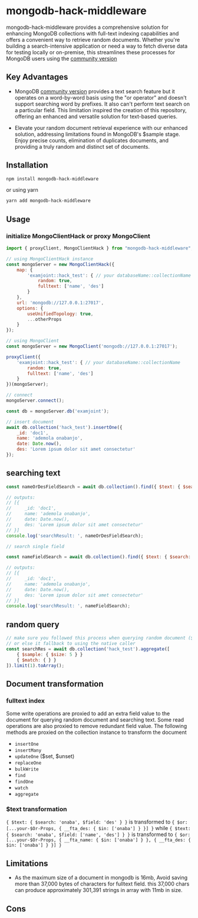 # mongodb-hack-middleware

mongodb-hack-middleware provides a comprehensive solution for enhancing MongoDB collections with full-text indexing capabilities and offers a convenient way to retrieve random documents. Whether you're building a search-intensive application or need a way to fetch diverse data for testing locally or on-premise, this streamlines these processes for MongoDB users using the [community version](https://www.mongodb.com/try/download/community)

## Key Advantages

- MongoDB [community version](https://www.mongodb.com/try/download/community) provides a text search feature but it operates on a word-by-word basis using the "or operator" and doesn't support searching word by prefixes. It also can't perform text search on a particular field. This limitation inspired the creation of this repository, offering an enhanced and versatile solution for text-based queries.

- Elevate your random document retrieval experience with our enhanced solution, addressing limitations found in MongoDB's $sample stage. Enjoy precise counts, elimination of duplicates documents, and providing a truly random and distinct set of documents.

## Installation

```sh
npm install mongodb-hack-middleware
```

or using yarn

```sh
yarn add mongodb-hack-middleware
```

## Usage

### initialize MongoClientHack or proxy MongoClient

```js
import { proxyClient, MongoClientHack } from "mongodb-hack-middleware";

// using MongoClientHack instance
const mongoServer = new MongoClientHack({
    map: {
        'examjoint::hack_test': { // your databaseName::collectionName
            random: true,
            fulltext: ['name', 'des']
        }
    },
    url: 'mongodb://127.0.0.1:27017',
    options: {
        useUnifiedTopology: true,
        ...otherProps
    }
});

// using MongoClient
const mongoServer = new MongoClient('mongodb://127.0.0.1:27017');

proxyClient({
    'examjoint::hack_test': { // your databaseName::collectionName
        random: true,
        fulltext: ['name', 'des']
    }
})(mongoServer);

// connect
mongoServer.connect();

const db = mongoServer.db('examjoint');

// insert document
await db.collection('hack_test').insertOne({
    _id: 'doc1',
    name: 'ademola onabanjo',
    date: Date.now(),
    des: 'Lorem ipsum dolor sit amet consectetur'
});

```

## searching text

```js
const nameOrDesFieldSearch = await db.collection().find({ $text: { $search: 'sit amet consec' } }).toArray();

// outputs: 
// [{
//     _id: 'doc1',
//     name: 'ademola onabanjo',
//     date: Date.now(),
//     des: 'Lorem ipsum dolor sit amet consectetur'
// }]
console.log('searchResult: ', nameOrDesFieldSearch);

// search single field

const nameFieldSearch = await db.collection().find({ $text: { $search: 'onaba', $field: 'name' } }).toArray();

// outputs: 
// [{
//     _id: 'doc1',
//     name: 'ademola onabanjo',
//     date: Date.now(),
//     des: 'Lorem ipsum dolor sit amet consectetur'
// }]
console.log('searchResult: ', nameFieldSearch);
```

## random query

```js
// make sure you followed this process when querying random document ($sample at the first pipeline and $match at the second one)
// or else it fallback to using the native caller
const searchRes = await db.collection('hack_test').aggregate([
    { $sample: { $size: 5 } }
    { $match: { } }
]).limit(1).toArray();
```

## Document transformation

### fulltext index

Some write operations are proxied to add an extra field value to the document for querying random document and searching text.
Some read operations are also proxied to remove redundant field value.
The following methods are proxied on the collection instance to transform the document

- `insertOne`
- `insertMany`
- `updateOne` ($set, $unset)
- `replaceOne`
- `bulkWrite`
- `find`
- `findOne`
- `watch`
- `aggregate`

### $text transformation

`{ $text: { $search: 'onaba', $field: 'des' } }` is transformed to `{ $or: [...your-$Or-Props, { __fta_des: { $in: ['onaba'] } }] }`
while `{ $text: { $search: 'onaba', $field: ['name', 'des'] } }` is transformed to `{ $or: [...your-$Or-Props, { __fta_name: { $in: ['onaba'] } }, { __fta_des: { $in: ['onaba'] } }] }`

## Limitations

- As the maximum size of a document in mongodb is 16mb, Avoid saving more than 37,000 bytes of characters for fulltext field. this 37,000 chars can produce approximately 301,391 strings in array with 11mb in size.

## Cons